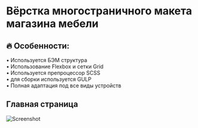 # Вёрстка многостраничного макета магазина мебели <br/>

## 🔥 Особенности: <br/>
• Используется БЭМ структура <br/>
• Использование Flexbox и сетки Grid <br/>
• Используется препроцессор SCSS <br/>
• для сборки используется GULP <br/>
• Полная адаптация под все виды устройств <br/>
 
## Главная страница <br/>
![Screenshot](scrin.png)
